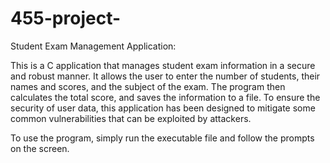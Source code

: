 # 455-project-

Student Exam Management Application:

This is a C application that manages student exam information in a secure and robust manner. It allows the user to enter the number of students, their names and scores, and the subject of the exam. The program then calculates the total score, and saves the information to a file. To ensure the security of user data, this application has been designed to mitigate some common vulnerabilities that can be exploited by attackers.

To use the program, simply run the executable file and follow the prompts on the screen.

